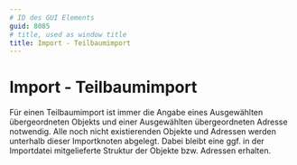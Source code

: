 ```yaml
---
# ID des GUI Elements
guid: 8085
# title, used as window title
title: Import - Teilbaumimport
---
```


# Import - Teilbaumimport

Für einen Teilbaumimport ist immer die Angabe eines Ausgewählten übergeordneten Objekts und einer Ausgewählten übergeordneten Adresse notwendig. Alle noch nicht existierenden Objekte und Adressen werden unterhalb dieser Importknoten abgelegt. Dabei bleibt eine ggf. in der Importdatei mitgelieferte Struktur der Objekte bzw. Adressen erhalten.

